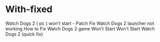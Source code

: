 # With-fixed
Watch Dogs 2 ( pc ) won't start - Patch Fix Watch Dogs 2 launcher not working How to Fix Watch Dogs 2 game Won't Start Won't Start Watch Dogs 2 (quick fix)
